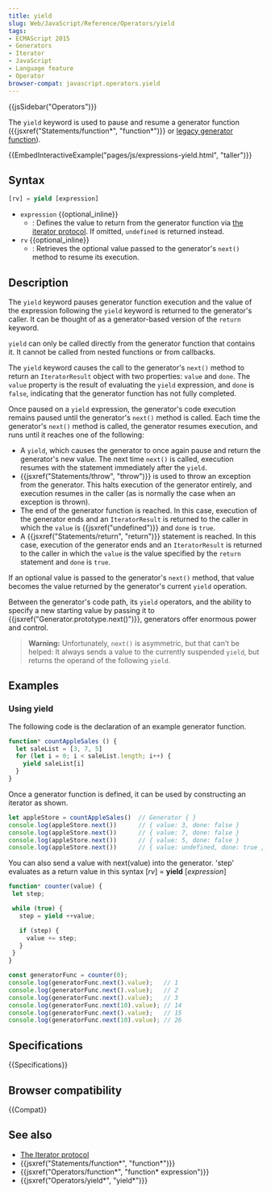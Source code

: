 ```yaml
---
title: yield
slug: Web/JavaScript/Reference/Operators/yield
tags:
- ECMAScript 2015
- Generators
- Iterator
- JavaScript
- Language feature
- Operator
browser-compat: javascript.operators.yield
---
```

{{jsSidebar("Operators")}}

The `yield` keyword is used to pause and resume a generator function
({{jsxref("Statements/function*", "function*")}} or
[legacy generator function](/en-US/docs/Archive/Web/JavaScript/Legacy_generator_function_statement)).

{{EmbedInteractiveExample("pages/js/expressions-yield.html", "taller")}}

## Syntax

```js
[rv] = yield [expression]
```

*   `expression` {{optional_inline}}
    *   : Defines the value to return from the generator function via
        [the iterator protocol](/en-US/docs/Web/JavaScript/Reference/Iteration_protocols#The_iterator_protocol).
        If omitted, `undefined` is returned instead.
*   `rv` {{optional_inline}}
    *   : Retrieves the optional value passed to the generator's `next()` method to
        resume its execution.

## Description

The `yield` keyword pauses generator function execution and the value of the
expression following the `yield` keyword is returned to the generator's caller.
It can be thought of as a generator-based version of the `return` keyword.

`yield` can only be called directly from the generator function that contains
it. It cannot be called from nested functions or from callbacks.

The `yield` keyword causes the call to the generator's `next()` method to return
an `IteratorResult` object with two properties: `value` and `done`. The `value`
property is the result of evaluating the `yield` expression, and `done` is
`false`, indicating that the generator function has not fully completed.

Once paused on a `yield` expression, the generator's code execution remains
paused until the generator's `next()` method is called. Each time the
generator's `next()` method is called, the generator resumes execution, and runs
until it reaches one of the following:

*   A `yield`, which causes the generator to once again pause and return the
    generator's new value. The next time `next()` is called, execution resumes
    with the statement immediately after the `yield`.
*   {{jsxref("Statements/throw", "throw")}} is used to throw an
    exception from the generator. This halts execution of the generator entirely,
    and execution resumes in the caller (as is normally the case when an exception
    is thrown).
*   The end of the generator function is reached. In this case, execution of the
    generator ends and an `IteratorResult` is returned to the caller in which the
    `value` is {{jsxref("undefined")}} and `done` is `true`.
*   A {{jsxref("Statements/return", "return")}} statement is
    reached. In this case, execution of the generator ends and an `IteratorResult`
    is returned to the caller in which the `value` is the value specified by the
    `return` statement and `done` is `true`.

If an optional value is passed to the generator's `next()` method, that value
becomes the value returned by the generator's current `yield` operation.

Between the generator's code path, its `yield` operators, and the ability to
specify a new starting value by passing it to
{{jsxref("Generator.prototype.next()")}}, generators offer enormous
power and control.

> **Warning:** Unfortunately, `next()` is asymmetric, but that can’t be helped:
> It always sends a value to the currently suspended `yield`, but returns the
> operand of the following `yield`.

## Examples

### Using yield

The following code is the declaration of an example generator function.

```js
function* countAppleSales () {
  let saleList = [3, 7, 5]
  for (let i = 0; i < saleList.length; i++) {
    yield saleList[i]
  }
}
```

Once a generator function is defined, it can be used by constructing an iterator
as shown.

```js
let appleStore = countAppleSales()  // Generator { }
console.log(appleStore.next())      // { value: 3, done: false }
console.log(appleStore.next())      // { value: 7, done: false }
console.log(appleStore.next())      // { value: 5, done: false }
console.log(appleStore.next())      // { value: undefined, done: true }
```

You can also send a value with next(value) into the generator. 'step' evaluates
as a return value in this syntax \[<var>rv</var>] = **yield**
\[<var>expression</var>]

```js
function* counter(value) {
 let step;

 while (true) {
   step = yield ++value;

   if (step) {
     value += step;
   }
 }
}

const generatorFunc = counter(0);
console.log(generatorFunc.next().value);   // 1
console.log(generatorFunc.next().value);   // 2
console.log(generatorFunc.next().value);   // 3
console.log(generatorFunc.next(10).value); // 14
console.log(generatorFunc.next().value);   // 15
console.log(generatorFunc.next(10).value); // 26
```

## Specifications

{{Specifications}}

## Browser compatibility

{{Compat}}

## See also

*   [The Iterator protocol](/en-US/docs/Web/JavaScript/Guide/The_Iterator_protocol)
*   {{jsxref("Statements/function*", "function*")}}
*   {{jsxref("Operators/function*", "function* expression")}}
*   {{jsxref("Operators/yield*", "yield*")}}
